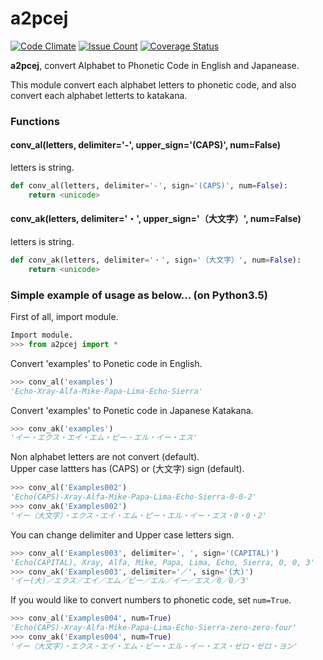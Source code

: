 a2pcej
======
[![Code Climate](https://codeclimate.com/github/kacchan822/a2pcej/badges/gpa.svg)](https://codeclimate.com/github/kacchan822/a2pcej)
[![Issue Count](https://codeclimate.com/github/kacchan822/a2pcej/badges/issue_count.svg)](https://codeclimate.com/github/kacchan822/a2pcej)
[![Coverage Status](https://coveralls.io/repos/github/kacchan822/a2pcej/badge.svg?branch=master)](https://coveralls.io/github/kacchan822/a2pcej?branch=master)


__a2pcej__, convert Alphabet to Phonetic Code in English and Japanease.

This module convert each alphabet letters to phonetic code,
and also convert each alphabet letterts to katakana.


### Functions
#### conv_al(letters, delimiter='-', upper_sign='(CAPS)', num=False)
letters is string.

```python
def conv_al(letters, delimiter='-', sign='(CAPS)', num=False):
    return <unicode>
```
#### conv_ak(letters, delimiter='・', upper_sign='（大文字）', num=False)
letters is string.
```python
def conv_ak(letters, delimiter='・', sign='（大文字）', num=False):
    return <unicode>
```

### Simple example of usage as below... (on Python3.5)
First of all, import module.
```python
Import module.
>>> from a2pcej import *
```
Convert 'examples' to Ponetic code in English.
```python
>>> conv_al('examples')
'Echo-Xray-Alfa-Mike-Papa-Lima-Echo-Sierra'
```

Convert 'examples' to Ponetic code in Japanese Katakana.
```python
>>> conv_ak('examples')
'イー・エクス・エイ・エム・ピー・エル・イー・エス'
```

Non alphabet letters are not convert (default).  
Upper case lattters has (CAPS) or (大文字) sign (default).
```python
>>> conv_al('Examples002')
'Echo(CAPS)-Xray-Alfa-Mike-Papa-Lima-Echo-Sierra-0-0-2'
>>> conv_ak('Examples002')
'イー（大文字）・エクス・エイ・エム・ピー・エル・イー・エス・0・0・2'
```

You can change delimiter and Upper case letters sign.
```python
>>> conv_al('Examples003', delimiter=', ', sign='(CAPITAL)')
'Echo(CAPITAL), Xray, Alfa, Mike, Papa, Lima, Echo, Sierra, 0, 0, 3'
>>> conv_ak('Examples003', delimiter='／', sign='(大)')
'イー(大)／エクス／エイ／エム／ピー／エル／イー／エス／0／0／3'
```

If you would like to convert numbers to phonetic code, set `num=True`.
```python
>>> conv_al('Examples004', num=True)
'Echo(CAPS)-Xray-Alfa-Mike-Papa-Lima-Echo-Sierra-zero-zero-four'
>>> conv_ak('Examples004', num=True)
'イー（大文字）・エクス・エイ・エム・ピー・エル・イー・エス・ゼロ・ゼロ・ヨン'
```
